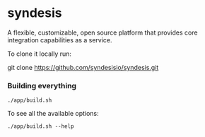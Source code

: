 # syndesis
A flexible, customizable, open source platform that provides core integration capabilities as a service.

To clone it locally run:

git clone https://github.com/syndesisio/syndesis.git

### Building everything

    ./app/build.sh
    
To see all the available options:

    ./app/build.sh --help
